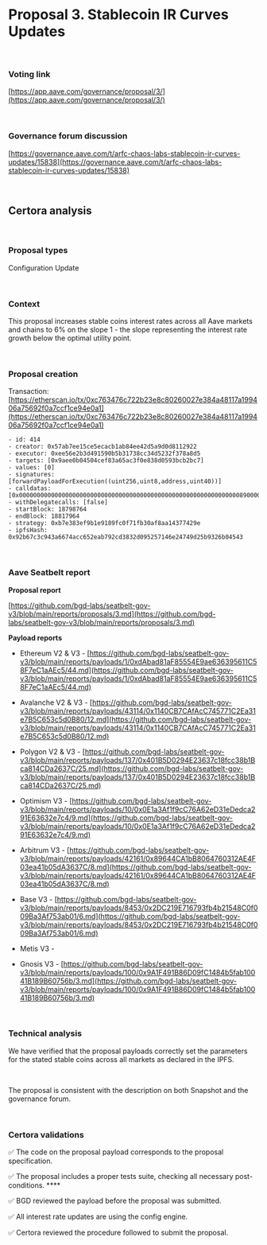 # Proposal 3. Stablecoin IR Curves Updates

<br>

### Voting link

[https://app.aave.com/governance/proposal/3/](https://app.aave.com/governance/proposal/3/)

<br>

### Governance forum discussion

[https://governance.aave.com/t/arfc-chaos-labs-stablecoin-ir-curves-updates/15838](https://governance.aave.com/t/arfc-chaos-labs-stablecoin-ir-curves-updates/15838)

<br>

## Certora analysis

<br>

### Proposal types

Configuration Update

<br>

### Context

This proposal increases stable coins interest rates across all Aave markets and chains to 6% on the slope 1 - the slope representing the interest rate growth below the optimal utility point.


<br>

### Proposal creation

Transaction: [https://etherscan.io/tx/0xc763476c722b23e8c80260027e384a48117a199406a75692f0a7ccf1ce94e0a1](https://etherscan.io/tx/0xc763476c722b23e8c80260027e384a48117a199406a75692f0a7ccf1ce94e0a1)

```
- id: 414
- creator: 0x57ab7ee15ce5ecacb1ab84ee42d5a9d0d8112922
- executor: 0xee56e2b3d491590b5b31738cc34d5232f378a8d5
- targets: [0x9aee0b04504cef83a65ac3f0e838d0593bcb2bc7]
- values: [0]
- signatures: [forwardPayloadForExecution((uint256,uint8,address,uint40))]
- calldatas: [0x00000000000000000000000000000000000000000000000000000000000000890000000000000000000000000000000000000000000000000000000000000001000000000000000000000000401b5d0294e23637c18fcc38b1bca814cda2637c0000000000000000000000000000000000000000000000000000000000000016]
- withDelegatecalls: [false]
- startBlock: 18798764
- endBlock: 18817964
- strategy: 0xb7e383ef9b1e9189fc0f71fb30af8aa14377429e
- ipfsHash: 0x92b67c3c943a6674acc652eab792cd3832d095257146e24749d25b9326b04543
```

<br>

### Aave Seatbelt report

**Proposal report**

[https://github.com/bgd-labs/seatbelt-gov-v3/blob/main/reports/proposals/3.md](https://github.com/bgd-labs/seatbelt-gov-v3/blob/main/reports/proposals/3.md)

**Payload reports**

* Ethereum V2 & V3 - [https://github.com/bgd-labs/seatbelt-gov-v3/blob/main/reports/payloads/1/0xdAbad81aF85554E9ae636395611C58F7eC1aAEc5/44.md](https://github.com/bgd-labs/seatbelt-gov-v3/blob/main/reports/payloads/1/0xdAbad81aF85554E9ae636395611C58F7eC1aAEc5/44.md)

* Avalanche V2 & V3 - [https://github.com/bgd-labs/seatbelt-gov-v3/blob/main/reports/payloads/43114/0x1140CB7CAfAcC745771C2Ea31e7B5C653c5d0B80/12.md](https://github.com/bgd-labs/seatbelt-gov-v3/blob/main/reports/payloads/43114/0x1140CB7CAfAcC745771C2Ea31e7B5C653c5d0B80/12.md)

* Polygon V2 & V3 - [https://github.com/bgd-labs/seatbelt-gov-v3/blob/main/reports/payloads/137/0x401B5D0294E23637c18fcc38b1Bca814CDa2637C/25.md](https://github.com/bgd-labs/seatbelt-gov-v3/blob/main/reports/payloads/137/0x401B5D0294E23637c18fcc38b1Bca814CDa2637C/25.md)

* Optimism V3 - [https://github.com/bgd-labs/seatbelt-gov-v3/blob/main/reports/payloads/10/0x0E1a3Af1f9cC76A62eD31eDedca291E63632e7c4/9.md](https://github.com/bgd-labs/seatbelt-gov-v3/blob/main/reports/payloads/10/0x0E1a3Af1f9cC76A62eD31eDedca291E63632e7c4/9.md)

* Arbitrum V3 - [https://github.com/bgd-labs/seatbelt-gov-v3/blob/main/reports/payloads/42161/0x89644CA1bB8064760312AE4F03ea41b05dA3637C/8.md](https://github.com/bgd-labs/seatbelt-gov-v3/blob/main/reports/payloads/42161/0x89644CA1bB8064760312AE4F03ea41b05dA3637C/8.md)

* Base V3 - [https://github.com/bgd-labs/seatbelt-gov-v3/blob/main/reports/payloads/8453/0x2DC219E716793fb4b21548C0f009Ba3Af753ab01/6.md](https://github.com/bgd-labs/seatbelt-gov-v3/blob/main/reports/payloads/8453/0x2DC219E716793fb4b21548C0f009Ba3Af753ab01/6.md)

* Metis V3 - []()

* Gnosis V3 - [https://github.com/bgd-labs/seatbelt-gov-v3/blob/main/reports/payloads/100/0x9A1F491B86D09fC1484b5fab10041B189B60756b/3.md](https://github.com/bgd-labs/seatbelt-gov-v3/blob/main/reports/payloads/100/0x9A1F491B86D09fC1484b5fab10041B189B60756b/3.md)

<br>

### Technical analysis

We have verified that the proposal payloads correctly set the parameters for the stated stable coins across all markets as declared in the IPFS.

<br>

The proposal is consistent with the description on both Snapshot and the governance forum.

<br>

### Certora validations

:white_check_mark: The code on the proposal payload corresponds to the proposal specification.

:white_check_mark: The proposal includes a proper tests suite, checking all necessary post-conditions. ****

:white_check_mark: BGD reviewed the payload before the proposal was submitted.

:white_check_mark: All interest rate updates are using the config engine.

:white_check_mark: Certora reviewed the procedure followed to submit the proposal.

